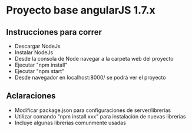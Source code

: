 # Proyecto base angularJS 1.7.x

## Instrucciones para correr
  - Descargar NodeJs
  - Instalar NodeJs
  - Desde la consola de Node navegar a la carpeta web del proyecto
  - Ejecutar "npm install"
  - Ejecutar "npm start"
  - Desde navegador en localhost:8000/  se podrá ver el proyecto
  

## Aclaraciones
  - Modificar package.json para configuraciones de server/librerias
  - Utilizar comando "npm install xxx" para instalación de nuevas librerias
  - Incluye algunas librerias comunmente usadas
